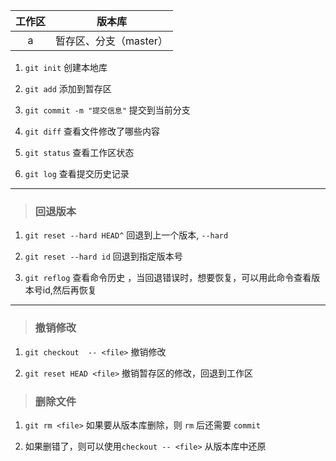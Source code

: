 工作区 | 版本库 |
:---:|:---:|
   a | 暂存区、分支（master） |  
   
1. `git init` 创建本地库

2. `git add` 添加到暂存区

3. `git commit -m "提交信息"` 提交到当前分支

4. `git diff`  查看文件修改了哪些内容

5. `git status` 查看工作区状态

6. `git log` 查看提交历史记录
---

> ### 回退版本

1. `git reset --hard HEAD^` 回退到上一个版本, `--hard`

2. `git reset --hard id`  回退到指定版本号

3. `git reflog` 查看命令历史 ，当回退错误时，想要恢复，可以用此命令查看版本号id,然后再恢复

---
> ### 撤销修改

1. `git checkout  -- <file>` 撤销修改

2. `git reset HEAD <file>` 撤销暂存区的修改，回退到工作区

> ### 删除文件

1. `git rm <file>` 如果要从版本库删除，则 `rm` 后还需要 `commit`

2. 如果删错了，则可以使用`checkout -- <file>` 从版本库中还原





